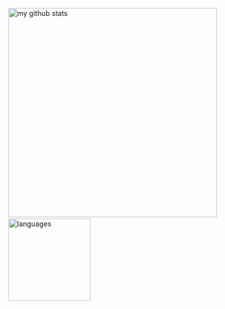 <!--
![alt text](https://raw.githubusercontent.com/everthis/everthis/master/banner.jpeg "Logo")
-->
<!--
[![Anurag's github stats](https://github-readme-stats.vercel.app/api?username=everthis)](https://github.com/anuraghazra/github-readme-stats)
-->
<p align="left">
    <img src="https://github-readme-stats.vercel.app/api?username=everthis&show_icons=true&theme=tokyonight" alt="my github stats" width="420"/>&nbsp;<img src="https://github-readme-stats.vercel.app/api/top-langs/?username=everthis&layout=compact&theme=tokyonight" alt="languages" height="165">
</p>
<!--
**everthis/everthis** is a ✨ _special_ ✨ repository because its `README.md` (this file) appears on your GitHub profile.

Here are some ideas to get you started:

- 🔭 I’m currently working on ...
- 🌱 I’m currently learning ...
- 👯 I’m looking to collaborate on ...
- 🤔 I’m looking for help with ...
- 💬 Ask me about ...
- 📫 How to reach me: ...
- 😄 Pronouns: ...
- ⚡ Fun fact: ...
-->
